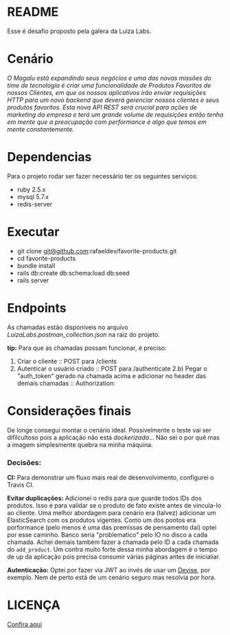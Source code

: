 # README

Esse é desafio proposto pela galera da Luiza Labs.

# Cenário
_O Magalu está expandindo seus negócios e uma das novas missões do time de
tecnologia é criar uma funcionalidade de Produtos Favoritos de nossos Clientes, em
que os nossos aplicativos irão enviar requisições HTTP para um novo backend que
deverá gerenciar nossos clientes e seus produtos favoritos.
Esta nova API REST será crucial para ações de marketing da empresa e terá um
grande volume de requisições então tenha em mente que a preocupação com
performance é algo que temos em mente constantemente._

# Dependencias
Para o projeto rodar ser fazer necessário ter os seguintes serviços:
* ruby 2.5.x
* mysql 5.7.x
* redis-server

# Executar
* git clone git@github.com:rafaeldev/favorite-products.git
* cd favorite-products
* bundle install
* rails db:create db:schema:load db:seed
* rails server

# Endpoints
As chamadas estão disponíveis no arquivo _LuizaLabs.postman_collection.json_ na raiz do projeto.

**tip:** Para que as chamadas possam funcionar, é preciso:
1) Criar o cliente :: POST para /clients
2) Autenticar o usuário criado :: POST para /authenticate
2.b) Pegar o "auth_token" gerado na chamada acima e adicionar no header das demais chamadas :: Authorization: <token-doido>

# Considerações finais
De longe consegui montar o cenário ideal.
Possivelmente o teste vai ser difilcultoso pois a aplicação não está _dockerizada_... Não sei o por quê mas a imagem simplesmente quebra na minha máquina.

### Decisões:
**CI:** Para demonstrar um fluxo mais real de desenvolvimento, configurei o Travis CI.

**Evitar duplicações:** Adicionei o redis para que guarde todos IDs dos produtos. Isso é para validar se o produto de fato existe antes de vincula-lo ao cliente. Uma melhor abordagem para cenário era (talvez) adicionar um ElasticSearch com os produtos vigentes. Como um dos pontos era porformance (pelo menos é uma das premissas de pensamento daí) optei por esse caminho. Banco seria "problematico" pelo IO no disco a cada chamada. Achei demais também fazer a chamada pelo ID a cada chamada do `add_product`.
Um contra muito forte dessa minha abordagem é o tempo de up da aplicação pois precisa consumir várias páginas antes de inicialiar.

**Autenticação:** Optei por fazer via JWT ao invés de usar um [Devise](https://github.com/heartcombo/devise), por exemplo. Nem de perto está de um cenário seguro mas resolvia por hora.

# LICENÇA
[Confira aqui](https://github.com/rafaeldev/favorite-products/blob/master/LICENSE.txt)
